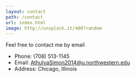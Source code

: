 ```yaml
---
layout: contact
path: /contact
url: index.html
image: http://unsplash.it/400?random
---
```


Feel free to contact me by email

* Phone: (708) 513-1145
* Email: AthulyaSimon2014@u.northwestern.edu
* Address: Chicago, Illinois


